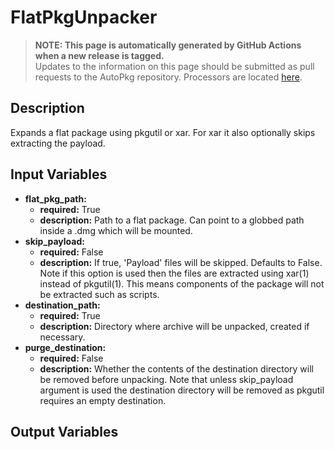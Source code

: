 # FlatPkgUnpacker

> **NOTE: This page is automatically generated by GitHub Actions when a new release is tagged.**<br />Updates to the information on this page should be submitted as pull requests to the AutoPkg repository. Processors are located [here](https://github.com/autopkg/autopkg/tree/master/Code/autopkglib).
## Description
Expands a flat package using pkgutil or xar.
    For xar it also optionally skips extracting the payload.

## Input Variables
- **flat\_pkg\_path:**
    - **required:** True
    - **description:** Path to a flat package. Can point to a globbed path inside a .dmg which will be mounted.
- **skip\_payload:**
    - **required:** False
    - **description:** If true, 'Payload' files will be skipped. Defaults to False. Note if this option is used then the files are extracted using xar(1) instead of pkgutil(1). This means components of the package will not be extracted such as scripts.
- **destination\_path:**
    - **required:** True
    - **description:** Directory where archive will be unpacked, created if necessary.
- **purge\_destination:**
    - **required:** False
    - **description:** Whether the contents of the destination directory will be removed before unpacking. Note that unless skip\_payload argument is used the destination directory will be removed as pkgutil requires an empty destination.

## Output Variables


